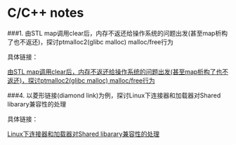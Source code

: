 # C/C++ notes

###1. 由STL map调用clear后，内存不返还给操作系统的问题出发(甚至map析构了也不返还)，探讨ptmalloc2(glibc malloc) malloc/free行为

具体链接：

[由STL map调用clear后，内存不返还给操作系统的问题出发(甚至map析构了也不返还)，探讨ptmalloc2(glibc malloc) malloc/free行为](./0001/)



###4. 以菱形链接(diamond link)为例，探讨Linux下连接器和加载器对Shared libarary兼容性的处理

具体链接：

[Linux下连接器和加载器对Shared libarary兼容性的处理](./0004/)
